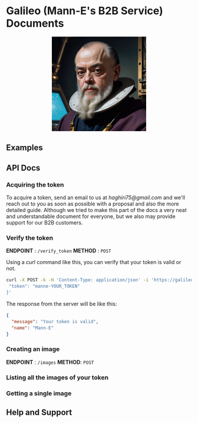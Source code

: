 # Galileo (Mann-E's B2B Service) Documents

<p align="center">
    <img src="galileo-pic.png" width=256 height=256 />
</p>

## Examples

## API Docs

### Acquiring the token

To acquire a token, send an email to us at _haghiri75@gmail.com_ and we'll reach out to you as soon as possible with a proposal and also the more detailed guide. Although we tried to make this part of the docs a very neat and understandable document for everyone, but we also may provide support for our B2B customers.

### Verify the token 

__ENDPOINT__ : `/verify_token`
__METHOD__ : `POST`

Using a _curl_ command like this, you can verify that your token is valid or not. 

```bash
curl -X POST -k -H 'Content-Type: application/json' -i 'https://galileo.manne.ir/verify_token' --data '{
 "token": "manne-YOUR_TOKEN"
}'
``` 

The response from the server will be like this:

```json
{
  "message": "Your token is valid",
  "name": "Mann-E"
}
```


### Creating an image

__ENDPOINT__ : `/images`
__METHOD__: `POST`

### Listing all the images of your token

### Getting a single image

## Help and Support